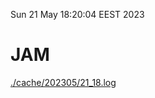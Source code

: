 Sun 21 May 18:20:04 EEST 2023
# JAM
<a href='./cache/202305/21_18.log'>./cache/202305/21_18.log</a>
